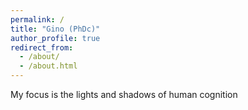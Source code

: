 ```yaml
---
permalink: /
title: "Gino (PhDc)"
author_profile: true
redirect_from: 
  - /about/
  - /about.html
---
```


My focus is the lights and shadows of human cognition